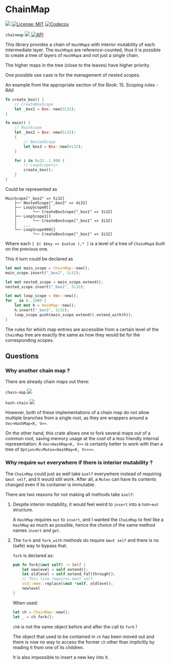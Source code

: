 # ChainMap

[![](https://img.shields.io/badge/github-Vanille--N/chainmap-8da0cb?logo=github)](https://github.com/Vanille-N/chainmap)
[![License: MIT](https://img.shields.io/badge/License-MIT-yellow.svg)](https://opensource.org/licenses/MIT)
[![Codecov](https://img.shields.io/codecov/c/github/Vanille-N/chainmap?logo=codecov)](https://codecov.io/github/Vanille-N/chainmap)

`chainmap` [![](http://meritbadge.herokuapp.com/chainmap)](https://crates.io/crates/chainmap)
[![API](https://docs.rs/chainmap/badge.svg)](https://docs.rs/chainmap)

This library provides a chain of `HashMap`s with interior mutability of each intermediate layer. The `HashMap`s are reference-counted, thus it is possible to create a tree of layers of `HashMap`s and not just a single chain.

The higher maps in the tree (close to the leaves) have higher priority.

One possible use case is for the management of nested scopes.

An example from the appropriate section of the Book: 15. Scoping rules - RAII

```rust
fn create_box() {
    // CreateBoxScope
    let _box1 = Box::new(3i32);
}

fn main() {
    // MainScope
    let _box2 = Box::new(5i32);
    {
        // NestedScope
        let box3 = Box::new(4i32);
    }

    for i in 0u32..1_000 {
        // LoopScope<i>
        create_box();
    }
}
```

Could be represented as
```
MainScope["_box2" => 5i32]
    ├── NestedScope["_box3" => 4i32]
    ├── LoopScope0[]
    │       └── CreateBoxScope["_box1" => 3i32]
    ├── LoopScope1[]
    │       └── CreateBoxScope["_box1" => 3i32]
    │   ...
    └── LoopScope999[]
            └── CreateBoxScope["_box1" => 3i32]
```
Where each `[ $( $key => $value ),* ]` is a level of a tree of `ChainMap`s built on the previous one.

This it turn could be declared as
```rust
let mut main_scope = ChainMap::new();
main_scope.insert("_box2", 5i32);

let mut nested_scope = main_scope.extend();
nested_scope.insert("_box1", 5i32);

let mut loop_scope = Vec::new();
for _ in 0..1000 {
    let mut h = HashMap::new();
    h.insert("_box1", 3i32);
    loop_scope.push(main_scope.extend().extend_with(h));
}
```

The rules for which map entries are accessible from a certain level of the `ChainMap` tree are exactly the same as how they would be for the corresponding scopes.

## Questions

### Why another chain map ?

There are already chain maps out there:

`chain-map` [![](http://meritbadge.herokuapp.com/chain-map)](https://crates.io/crates/chain-map)

`hash-chain` [![](http://meritbadge.herokuapp.com/hash-chain)](https://crates.io/crates/hash-chain)

However, both of these implementations of a chain map do not allow multiple branches from a single root, as they are wrappers around a `Vec<HashMap<K, V>>`.

On the other hand, this crate allows one to fork several maps out of a common root, saving memory usage at the cost of a less friendly internal representation: A `Vec<HashMap<K, V>>` is certainly better to work with than a tree of `Option<Rc<Mutex<HashMap<K, V>>>>`.

### Why require `mut` everywhere if there is interior mutability ?

The `ChainMap` could just as well take `&self` everywhere instead of requiring `&mut self`, and it would still work. After all, a `Mutex` can have its contents changed even if its container is immutable.

There are two reasons for not making all methods take `&self`:

1. Despite interior mutability, it would feel weird to `insert` into a non-`mut` structure.

    A `HashMap` requires `mut` to `insert`, and I wanted the `ChainMap` to feel like a `HashMap` as much as possible, hence the choice of the same method names `insert` and `get`.

2. The `fork` and `fork_with` methods do require `&mut self` and there is no (safe) way to bypass that.

    `fork` is declared as:
    ```rust
    pub fn fork(&mut self) -> Self {
        let newlevel = self.extend();
        let oldlevel = self.extend_fallthrough();
        // This line requires &mut self
        std::mem::replace(&mut *self, oldlevel);
        newlevel
    }
    ```
    When used:
    ```rust
    let ch = ChainMap::new();
    let _ = ch.fork();
    ```
    `ch0` is not the same object before and after the call to `fork` !

    The object that used to be contained in `ch` has been moved out and there is now no way to access the former `ch` other than implicitly by reading it from one of its children.

    It is also impossible to insert a new key into it.

